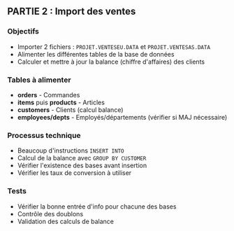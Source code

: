 ## PARTIE 2 : Import des ventes

### Objectifs
- Importer 2 fichiers : `PROJET.VENTESEU.DATA` et `PROJET.VENTESAS.DATA`
- Alimenter les différentes tables de la base de données
- Calculer et mettre à jour la balance (chiffre d'affaires) des clients

### Tables à alimenter
- **orders** - Commandes
- **items** puis **products** - Articles
- **customers** - Clients (calcul balance)
- **employees/depts** - Employés/départements (vérifier si MAJ nécessaire)

### Processus technique
- Beaucoup d'instructions `INSERT INTO`
- Calcul de la balance avec `GROUP BY CUSTOMER`
- Vérifier l'existence des bases avant insertion
- Vérifier les taux de conversion à utiliser

### Tests
- Vérifier la bonne entrée d'info pour chacune des bases
- Contrôle des doublons
- Validation des calculs de balance
